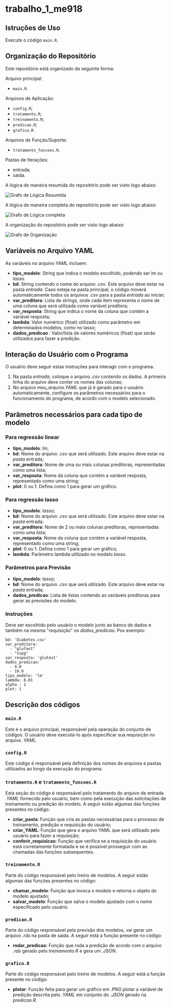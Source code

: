 # trabalho_1_me918

## Istruções de Uso

Execute o código ```main.R```.

## Organização do Repositório

Este repositório está organizado da seguinte forma:

Arquivo principal:
- ```main.R```.

Arquivos de Aplicação:
- ```config.R```;
- ```tratamento.R```;
- ```treinamento.R```;
- ```predicao.R```;
- ```grafico.R```.

Arquivos de Função/Suporte:
- ```tratamento_funcoes.R```.

Pastas de Iterações:
- entrada;
- saida.

A lógica de maneira resumida do repositório pode ser visto logo abaixo:

![Grafo de Lógica Resumida](imagens_instrucoes/grafo_logica.png)

A lógica de maneira completa do repositório pode ser visto logo abaixo:

![Grafo de Lógica completa](imagens_instrucoes/grafico_logica_completa.png)

A organização do repositório pode ser visto logo abaixo:

![Grafo de Organização](imagens_instrucoes/grafo_organizacao.png)

## Variáveis no Arquivo YAML

As variáveis no arquivo YAML incluem:

- **tipo_modelo**: String que indica o modelo escolhido, podendo ser *lm* ou *lasso*.
- **bd**: String contendo o nome do arquivo *.csv*. Este arquivo deve estar na pasta *entrada*. Caso esteja na pasta principal, o código moverá automaticamente todos os arquivos *.csv* para a pasta *entrada* ao iniciar;
- **var_preditora**: Lista de strings, onde cada item representa o nome de uma coluna que será utilizada como variável preditora;
- **var_resposta**: String que indica o nome da coluna que contém a variável resposta;
- **lambda**: Valor numérico (float) utilizado como parâmetro em determinados modelos, como no lasso;
- **dados_predicao** : Valor/lista de valores numéricos (float) que serão utilizados para fazer a predição.

## Interação do Usuário com o Programa

O usuário deve seguir estas instruções para interagir com o programa:

1. Na pasta *entrada*, coloque o arquivo *.csv* contendo os dados. A primeira linha do arquivo deve conter os nomes das colunas;
2. No arquivo *meu_arquivo.YAML* que já é gerado para o usuário automaticamente, configure os parâmetros necessários para o funcionamento do programa, de acordo com o modelo selecionado.

## Parâmetros necessários para cada tipo de modelo

### **Para regressão linear**

- **tipo_modelo**: *lm*;
- **bd**:  Nome do arquivo *.csv* que será utilizado. Este arquivo deve estar na *pasta* entrada;
- **var_preditora**: Nome de uma ou mais colunas preditoras, representadas como uma lista;
- **var_resposta**: Nome da coluna que contém a variável resposta, representado como uma string;
- **plot**: 0 ou 1. Defina como 1 para gerar um gráfico.

### **Para regressão lasso**

- **tipo_modelo**: *lasso*;
- **bd**:  Nome do arquivo *.csv* que será utilizado. Este arquivo deve estar na *pasta* entrada;
- **var_preditora**: Nome de 2 ou mais colunas preditoras, representadas como uma lista;
- **var_resposta**: Nome da coluna que contém a variável resposta, representado como uma string;
- **plot**: 0 ou 1. Defina como 1 para gerar um gráfico;
- **lambda**: Parâmetro lambda utilizado no modelo *lasso*.

### **Parâmetros para Previsão**

- **tipo_modelo**: *lasso*;
- **bd**:  Nome do arquivo *.csv* que será utilizado. Este arquivo deve estar na *pasta* entrada;
- **dados_predicao**: Lista de listas contendo as variáveis preditoras para gerar as previsões do modelo.

### Instruções

Deve ser escolhido pelo usuário o modelo junto ao banco de dados e também na mesma "requisição" os *dados_predicao*. Pox exemplo:

```
bd: 'Diabetes.csv'
var_preditora: 
  - "glufast"
  - "sspg"
var_resposta: 'glutest'
dados_predicao:
  - 4.0
  - 19.0
tipo_modelo: 'lm'
lambda: 0.01
alpha : 1
plot: 1
```

## Descrição dos códigos

### ```main.R```

Este é o arquivo principal, responsável pela operação do conjunto de códigos. O usuário deve executá-lo após especificar sua requisição no arquivo *.YAML*.

### ```config.R```

Este código é responsável pela definição dos nomes de arquivos e pastas utilizados ao longo da execução do programa.

### ```tratamento.R``` e ```tratamento_funcoes.R```

Esta seção do código é responsável pelo tratamento do arquivo de entrada *.YAML* fornecido pelo usuário, bem como pela execução das solicitações de treinamento ou predição do modelo.
A seguir estão algumas das funções presentes no código:

- **criar_pasta**: Função que cria as pastas necessárias para o processo de treinamento, predição e requisição do usuário;
- **criar_YAML**: Função que gera o arquivo YAML que será utilizado pelo usuário para fazer a requisição;
- **conferir_requisicao**: Função que verifica se a requisição do usuário está corretamente formatada e se é possível prosseguir com as chamadas das funções subsequentes.

### ```treinamento.R```

Parte do código responsável pelo treino de modelos.
A seguir estão algumas das funções presentes no código:

- **chamar_modelo**: Função que invoca o modelo e retorna o objeto do modelo ajustado;
- **salvar_modelo**: Função que salva o modelo ajustado com o nome especificado pelo usuário.

### ```predicao.R```

Parte do código responsável pela previsão dos modelos, vai gerar um arquivo *.rds* na pasta de saída.
A seguir está a função presente no código:

- **rodar_predicao**: Função que roda a predição de acordo com o arquivo *.rds* gerado pelo *treinamento.R* e gera um *.JSON*.

### ```grafico.R```

Parte do código responsável pelo treino de modelos.
A seguir está a função presente no código:

- **plotar**: Função feita para gerar um gráfico em *.PNG* plotar a variável de predição descrita pelo *.YAML* em conjunto do *.JSON* gerado na *predicao.R*.

